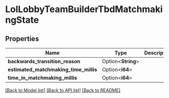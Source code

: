 # LolLobbyTeamBuilderTbdMatchmakingState

## Properties

Name | Type | Description | Notes
------------ | ------------- | ------------- | -------------
**backwards_transition_reason** | Option<**String**> |  | [optional]
**estimated_matchmaking_time_millis** | Option<**i64**> |  | [optional]
**time_in_matchmaking_millis** | Option<**i64**> |  | [optional]

[[Back to Model list]](../README.md#documentation-for-models) [[Back to API list]](../README.md#documentation-for-api-endpoints) [[Back to README]](../README.md)


